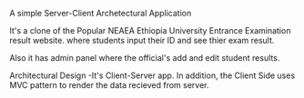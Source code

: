 A simple Server-Client Archetectural Application

It's a clone of the Popular NEAEA Ethiopia University Entrance Examination result website.  where students input their ID and see thier exam result. 

Also it has admin panel where the official's add and edit student results.

Architectural Design
-It's Client-Server app.
In addition, the Client Side uses MVC pattern to render the data recieved from server. 
